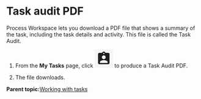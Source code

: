 # Task audit PDF

Process Workspace lets you download a PDF file that shows a summary of the task, including the task details and activity. This file is called the Task Audit.

1.  From the **My Tasks** page, click ![](../images/PW-task-audit-PDF.png) to produce a Task Audit PDF.

2.  The file downloads.


**Parent topic:**[Working with tasks](../concepts/pw-working-with-tasks.md)


